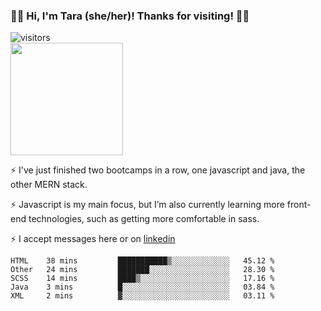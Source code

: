 ### 👋🏾 Hi, I'm Tara (she/her)! Thanks for visiting! 👋🏾
![visitors](https://visitor-badge.glitch.me/badge?page_id=qualmless)
<BR>
<img height="180em" src="https://github-readme-stats.vercel.app/api?username=qualmless&show_icons=true&hide_border=true&&count_private=true&include_all_commits=true" />

⚡️ I've just finished two bootcamps in a row, one javascript and java, the other MERN stack. 

⚡️ Javascript is my main focus, but I’m also currently learning more front-end technologies, such as getting more comfortable in sass. 

⚡️ I accept messages here or on <a href="https://www.linkedin.com/in/tarajdunmore/">linkedin</a>

<!--START_SECTION:waka-->
```text
HTML    38 mins         ███████████▒░░░░░░░░░░░░░   45.12 % 
Other   24 mins         ███████░░░░░░░░░░░░░░░░░░   28.30 % 
SCSS    14 mins         ████▒░░░░░░░░░░░░░░░░░░░░   17.16 % 
Java    3 mins          █░░░░░░░░░░░░░░░░░░░░░░░░   03.84 % 
XML     2 mins          ▓░░░░░░░░░░░░░░░░░░░░░░░░   03.11 % 
```
<!--END_SECTION:waka-->

<!--
**qualmless/qualmless** is a ✨ _special_ ✨ repository because its `README.md` (this file) appears on your GitHub profile.

Here are some ideas to get you started:
- 🔭 I’m currently working on ...
- 👯 I’m looking to collaborate on ...
- 🤔 I’m looking for help with ...
- 💬 Ask me about ...
- 📫 How to reach me: ...
- ⚡ Fun fact: ...
-->
